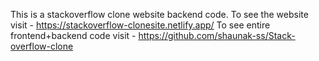 This is a stackoverflow clone website backend code.
To see the website visit - https://stackoverflow-clonesite.netlify.app/
To see entire frontend+backend code visit - https://github.com/shaunak-ss/Stack-overflow-clone
